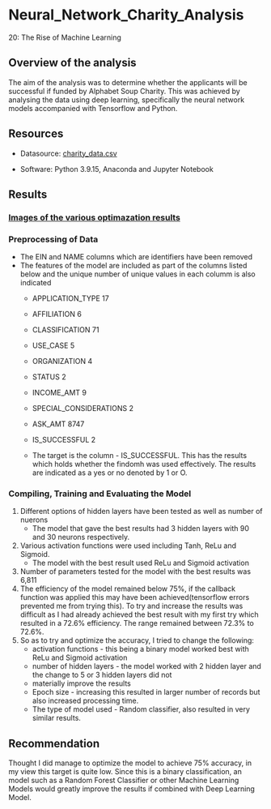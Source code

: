 # Neural_Network_Charity_Analysis
20: The Rise of Machine Learning

## Overview of the analysis

The aim of the analysis was to determine whether the applicants will be successful if funded by Alphabet Soup Charity. This was achieved by analysing the data using deep learning, specifically the neural network models accompanied with Tensorflow and Python.

## Resources 

  - Datasource: [charity_data.csv](https://raw.githubusercontent.com/fareenamughal/Neural_Network_Charity_Analysis/main/Starter_Code/charity_data.csv)
  
  - Software: Python 3.9.15, Anaconda and Jupyter Notebook

## Results

### [Images of the various optimazation results](https://github.com/fareenamughal/Neural_Network_Charity_Analysis/tree/main/Resources)

### Preprocessing of Data
- The EIN and NAME columns which are identifiers have been removed
- The features of the model are included as part of the columns listed below and the unique number of unique values in   each columm is also indicated
    - APPLICATION_TYPE            17
    - AFFILIATION                  6
    - CLASSIFICATION              71
    - USE_CASE                     5
    - ORGANIZATION                 4
    - STATUS                       2
    - INCOME_AMT                   9
    - SPECIAL_CONSIDERATIONS       2
    - ASK_AMT                   8747
    - IS_SUCCESSFUL               2
  
  - The target is the column - IS_SUCCESSFUL. This has the results which holds whether the findomh was used effectively. The results are indicated as a yes or no denoted by 1 or O.

### Compiling, Training and Evaluating the Model
1. Different options of hidden layers have been tested as well as number of nuerons
    - The model that gave the best results had 3 hidden layers with 90 and 30 neurons respectively.
2. Various activation functions were used including Tanh, ReLu and Sigmoid. 
    - The model with the best result used ReLu and Sigmoid activation 
3. Number of parameters tested for the model with the best results was 6,811
4. The efficiency of the model remained below 75%, if the callback function was applied this may have been achieved(tensorflow errors prevented me from trying this). To try and increase the results was difficult as I had already achieved the best result with my first try which resulted in a 72.6% efficiency. The range remained between 72.3% to 72.6%.
5. So as to try and optimize the accuracy, I tried to change the following:
    - activation functions - this being a binary model worked best with ReLu and Sigmoid activation
    - number of hidden layers - the model worked with 2 hidden layer and the change to 5 or 3 hidden layers did not     
    - materially improve the results 
    - Epoch size - increasing this resulted in larger number of records but also increased processing time. 
    - The type of model used - Random classifier, also resulted in very similar results.  

## Recommendation
Thought I did manage to optimize the model to achieve 75% accuracy, in my view this target is quite low. Since this is a binary classification, an model such as a Random Forest Classifier or other Machine Learning Models would greatly improve the results if combined with Deep Learning Model. 

